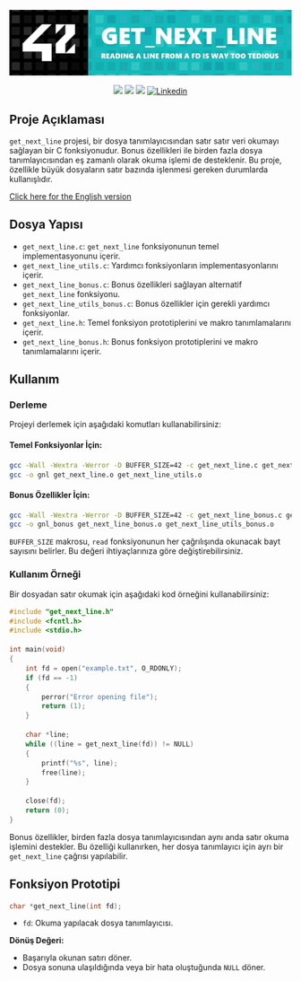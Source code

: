 <p align="center">
  <img src="https://github.com/jotavare/jotavare/blob/main/42/banners/piscine_and_common_core/github_piscine_and_common_core_banner_get_next_line.png">
</p>

<p align="center">
	<img src="https://img.shields.io/badge/status-finished-success?color=%2312bab9&style=flat-square" />
	<img src="https://img.shields.io/badge/evaluated-16%20%2F%2012%20%2F%202024-success?color=%2312bab9&style=flat-square" />
	<img src="https://img.shields.io/badge/score-125%20%2F%20100-success?color=%2312bab9&style=flat-square" />
	<a href='https://www.linkedin.com/in/kerem0zcn' target="_blank"><img alt='Linkedin' src='https://img.shields.io/badge/LinkedIn-100000?style=flat-square&logo=Linkedin&logoColor=white&labelColor=0A66C2&color=0A66C2'/></a>
</p>

## Proje Açıklaması

`get_next_line` projesi, bir dosya tanımlayıcısından satır satır veri okumayı sağlayan bir C fonksiyonudur. Bonus özellikleri ile birden fazla dosya tanımlayıcısından eş zamanlı olarak okuma işlemi de desteklenir. Bu proje, özellikle büyük dosyaların satır bazında işlenmesi gereken durumlarda kullanışlıdır.

[Click here for the English version](README_EN.md)

## Dosya Yapısı

- `get_next_line.c`: `get_next_line` fonksiyonunun temel implementasyonunu içerir.
- `get_next_line_utils.c`: Yardımcı fonksiyonların implementasyonlarını içerir.
- `get_next_line_bonus.c`: Bonus özellikleri sağlayan alternatif `get_next_line` fonksiyonu.
- `get_next_line_utils_bonus.c`: Bonus özellikler için gerekli yardımcı fonksiyonlar.
- `get_next_line.h`: Temel fonksiyon prototiplerini ve makro tanımlamalarını içerir.
- `get_next_line_bonus.h`: Bonus fonksiyon prototiplerini ve makro tanımlamalarını içerir.

## Kullanım

### Derleme

Projeyi derlemek için aşağıdaki komutları kullanabilirsiniz:

#### Temel Fonksiyonlar İçin:

```bash
gcc -Wall -Wextra -Werror -D BUFFER_SIZE=42 -c get_next_line.c get_next_line_utils.c
gcc -o gnl get_next_line.o get_next_line_utils.o
```

#### Bonus Özellikler İçin:

```bash
gcc -Wall -Wextra -Werror -D BUFFER_SIZE=42 -c get_next_line_bonus.c get_next_line_utils_bonus.c
gcc -o gnl_bonus get_next_line_bonus.o get_next_line_utils_bonus.o
```

`BUFFER_SIZE` makrosu, `read` fonksiyonunun her çağrılışında okunacak bayt sayısını belirler. Bu değeri ihtiyaçlarınıza göre değiştirebilirsiniz.

### Kullanım Örneği

Bir dosyadan satır okumak için aşağıdaki kod örneğini kullanabilirsiniz:

```c
#include "get_next_line.h"
#include <fcntl.h>
#include <stdio.h>

int main(void)
{
    int fd = open("example.txt", O_RDONLY);
    if (fd == -1)
    {
        perror("Error opening file");
        return (1);
    }

    char *line;
    while ((line = get_next_line(fd)) != NULL)
    {
        printf("%s", line);
        free(line);
    }

    close(fd);
    return (0);
}
```

Bonus özellikler, birden fazla dosya tanımlayıcısından aynı anda satır okuma işlemini destekler. Bu özelliği kullanırken, her dosya tanımlayıcı için ayrı bir `get_next_line` çağrısı yapılabilir.

## Fonksiyon Prototipi

```c
char *get_next_line(int fd);
```


- `fd`: Okuma yapılacak dosya tanımlayıcısı.

**Dönüş Değeri:**
- Başarıyla okunan satırı döner.
- Dosya sonuna ulaşıldığında veya bir hata oluştuğunda `NULL` döner.
